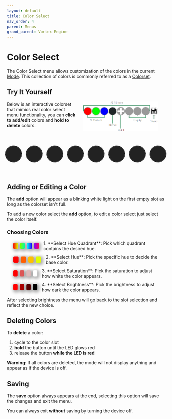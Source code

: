 ```yaml
---
layout: default
title: Color Select
nav_order: 4
parent: Menus
grand_parent: Vortex Engine
---
```


<style>
.static-box {
  width: 20px;
  height: 20px;
  margin-right: 7px;
  border-radius: 4px;
  display: inline-block;
  box-shadow: 3px 3px 10px 4px rgba(0, 0, 0, 0.3);
  vertical-align: middle;
}

.static-box-container {
  display: flex;
  align-items: center;
  margin: 10px;
  margin-left: 20px;
}

.static-box-container span {
  margin-left: 8px;
  font-size: 14px;
}

.slot {
  min-width: 50px;
  min-height: 50px;
  width: 50px;
  height: 50px;
  margin: 6px;
  border-radius: 50%;
  line-height: 50px;
  cursor: pointer;
  position: relative;
  display: inline-block;
  text-align: center;
  border: 2px solid transparent;
  transition: transform 0.2s ease-in-out, box-shadow 0.2s ease-in-out, border-color 0.2s ease-in-out;  
}

.slot.empty:hover {
  box-shadow: none;
  transform: none;
}

.slot.empty {
  box-shadow: none;
  transform: none;
}

.slot:not(.empty):hover {
  transform: scale(1.1);
}

.empty {
  background-color: #222;
  border: 2px dashed #555;
  cursor: default; /* No pointer cursor for empty slots */
}

.add-slot {
  background-color: #444;
  display: flex;
  justify-content: center;
  align-items: center;
  cursor: pointer;
  border: 2px solid #666;
}

.plus-icon {
  font-size: 64px;
  color: #fff;
  font-weight: bold;
  font-family: 'Times New Roman';
}

.save-slot {
  background-color: #888;
  background-size: cover;
}

#slots-container {
  display: flex;
  justify-content: center;
  margin-top: 50px;
  margin-bottom: 60px;
}

#color-select-diagram {
  width:240px;
  float:right;
  margin:0;
  margin-left:20px;
  margin-right:20px;
  padding:0;
}

.dropdown {
  box-shadow: 5px 5px 10px 4px rgba(0, 0, 0, 0.4);
  border-radius: 12px;
  transition: all 0.3s ease-in-out;
}

.dropdown-option {
  transition: transform 0.2s ease-in-out, box-shadow 0.2s ease-in-out, border-color 0.2s ease-in-out;
}

.dropdown-option:hover {
  transform: scale(1.1);
}

@keyframes flashRed {
  0% { 
  }
  50% {
    background-color: rgba(255, 0, 0, 0.6);
    box-shadow: 0 0 5px 2px rgba(255, 0, 0, 0.6);
  }
  100% {
  }
}

@media (max-width: 500px) {
  .slot {
    width: 40px;
    height: 40px;
    min-width: 40px;
    min-height: 40px;
    line-height: 40px;
    margin: 4px;
  }

  .plus-icon {
    font-size: 40px;
  }

  #slots-container {
    margin-top: 30px;
    margin-bottom: 40px;
  }

  #color-select-diagram {
    width:180px;
  }
}

@media (max-width: 400px) {
  .slot {
    width: 32px;
    height: 32px;
    min-width: 32px;
    min-height: 32px;
    line-height: 32px;
    margin: 4px;
  }

  .plus-icon {
    font-size: 32px;
  }

  #slots-container {
    margin-top: 30px;
    margin-bottom: 40px;
  }

  #color-select-diagram {
    width:160px;
  }
}
</style>

# Color Select

The Color Select menu allows customization of the colors in the current [Mode](mode.html). This collection of colors is commonly referred to as a [Colorset](colorsets.html).

## Try It Yourself

<img id="color-select-diagram" src="assets/images/color-select.png">

Below is an interactive colorset that mimics real color select menu functionality, you can **click to add/edit** colors and **hold to delete** colors.

<div id="slots-container">
    <div class="slot empty" data-slot="0"></div>
    <div class="slot empty" data-slot="1"></div>
    <div class="slot empty" data-slot="2"></div>
    <div class="slot empty" data-slot="3"></div>
    <div class="slot empty" data-slot="4"></div>
    <div class="slot empty" data-slot="5"></div>
    <div class="slot empty" data-slot="6"></div>
    <div class="slot empty" data-slot="7"></div>
</div>
<script src="{{ '/assets/js/ColorSelect.js' | relative_url }}"></script>

## Adding or Editing a Color
The **add** option will appear as a blinking white light on the first empty slot as long as the colorset isn't full.

To add a new color select the **add** option, to edit a color select just select the color itself.

### Choosing Colors

<div style="margin-bottom:15px" markdown="1">
  <div class="static-box-container">
      <div class="static-box" style="background: linear-gradient(to right, hsl(0, 100%, 50%), hsl(70, 100%, 50%));"></div>
      <div class="static-box" style="background: linear-gradient(to right, hsl(90, 100%, 50%), hsl(160, 100%, 50%));"></div>
      <div class="static-box" style="background: linear-gradient(to right, hsl(180, 100%, 50%), hsl(250, 100%, 50%));"></div>
      <div class="static-box" style="background: linear-gradient(to right, hsl(270, 100%, 50%), hsl(340, 100%, 50%));"></div>
      <span>1. **Select Hue Quadrant**: Pick which quadrant contains the desired hue.</span>
  </div>

  <div class="static-box-container">
      <div class="static-box" style="background-color: hsl(0, 100%, 50%);"></div>
      <div class="static-box" style="background-color: hsl(22.5, 100%, 50%);"></div>
      <div class="static-box" style="background-color: hsl(45, 100%, 50%);"></div>
      <div class="static-box" style="background-color: hsl(67.5, 100%, 50%);"></div>
      <span>2. **Select Hue**: Pick the specific hue to decide the base color.</span>
  </div>

  <div class="static-box-container">
      <div class="static-box" style="background-color: hsl(0, 100%, 50%);"></div>
      <div class="static-box" style="background-color: hsl(0, 66%, 60%);"></div>
      <div class="static-box" style="background-color: hsl(0, 33%, 80%);"></div>
      <div class="static-box" style="background-color: hsl(0, 0%, 100%);"></div>
      <span>3. **Select Saturation**: Pick the saturation to adjust how white the color appears.</span>
  </div>

  <div class="static-box-container">
      <div class="static-box" style="background-color: hsl(0, 100%, 50%);"></div>
      <div class="static-box" style="background-color: hsl(0, 100%, 33%);"></div>
      <div class="static-box" style="background-color: hsl(0, 100%, 17%);"></div>
      <div class="static-box" style="background-color: hsl(0, 100%, 0%);"></div>
      <span>4. **Select Brightness**: Pick the brightness to adjust how dark the color appears.</span>
  </div>
</div>

After selecting brightness the menu will go back to the slot selection and reflect the new choice.

## Deleting Colors

To **delete** a color:
 1. cycle to the color slot
 2. **hold** the button until the LED glows red
 3. release the button **while the LED is red**

**Warning**: If all colors are deleted, the mode will not display anything and appear as if the device is off.

## Saving

The **save** option always appears at the end, selecting this option will save the changes and exit the menu.

You can always exit **without** saving by turning the device off.